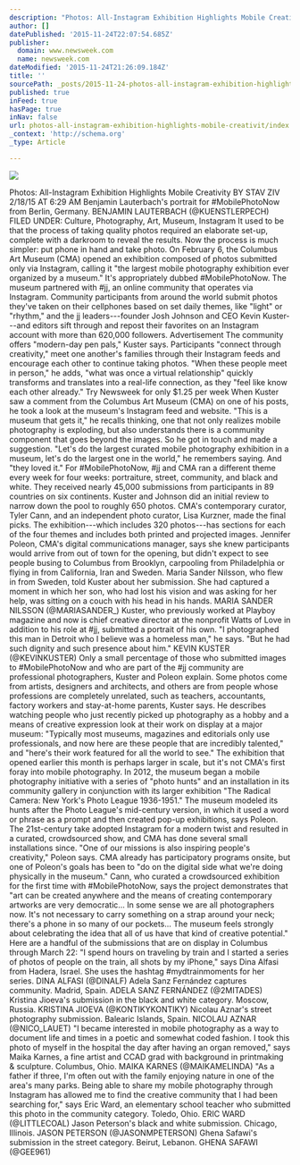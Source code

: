 ```yaml
---
description: "Photos: All-Instagram Exhibition Highlights Mobile Creativity BY STAV ZIV 2/18/15 AT 6:29 AM  Benjamin Lauterbach's portrait for #MobilePhotoNow from Berlin, Ge"
author: []
datePublished: '2015-11-24T22:07:54.685Z'
publisher:
  domain: www.newsweek.com
  name: newsweek.com
dateModified: '2015-11-24T21:26:09.184Z'
title: ''
sourcePath: _posts/2015-11-24-photos-all-instagram-exhibition-highlights-mobile-creativit.md
published: true
inFeed: true
hasPage: true
inNav: false
url: photos-all-instagram-exhibition-highlights-mobile-creativit/index.html
_context: 'http://schema.org'
_type: Article

---
```

![](http://s.newsweek.com/sites/www.newsweek.com/files/styles/embedded_full/public/2015/02/17/2-17-15-mobile-photo-7.jpg)

Photos: All-Instagram Exhibition Highlights Mobile Creativity BY STAV ZIV 2/18/15 AT 6:29 AM Benjamin Lauterbach's portrait for \#MobilePhotoNow from Berlin, Germany. BENJAMIN LAUTERBACH (@KUENSTLERPECH) FILED UNDER: Culture, Photography, Art, Museum, Instagram It used to be that the process of taking quality photos required an elaborate set-up, complete with a darkroom to reveal the results. Now the process is much simpler: put phone in hand and take photo. On February 6, the Columbus Art Museum (CMA) opened an exhibition composed of photos submitted only via Instagram, calling it "the largest mobile photography exhibition ever organized by a museum." It's appropriately dubbed \#MobilePhotoNow. The museum partnered with \#jj, an online community that operates via Instagram. Community participants from around the world submit photos they've taken on their cellphones based on set daily themes, like "light" or "rhythm," and the jj leaders---founder Josh Johnson and CEO Kevin Kuster---and editors sift through and repost their favorites on an Instagram account with more than 620,000 followers. Advertisement The community offers "modern-day pen pals," Kuster says. Participants "connect through creativity," meet one another's families through their Instagram feeds and encourage each other to continue taking photos. "When these people meet in person," he adds, "what was once a virtual relationship" quickly transforms and translates into a real-life connection, as they "feel like know each other already." Try Newsweek for only $1.25 per week When Kuster saw a comment from the Columbus Art Museum (CMA) on one of his posts, he took a look at the museum's Instagram feed and website. "This is a museum that gets it," he recalls thinking, one that not only realizes mobile photography is exploding, but also understands there is a community component that goes beyond the images. So he got in touch and made a suggestion. "Let's do the largest curated mobile photography exhibition in a museum, let's do the largest one in the world," he remembers saying. And "they loved it." For \#MobilePhotoNow, \#jj and CMA ran a different theme every week for four weeks: portraiture, street, community, and black and white. They received nearly 45,000 submissions from participants in 89 countries on six continents. Kuster and Johnson did an initial review to narrow down the pool to roughly 650 photos. CMA's contemporary curator, Tyler Cann, and an independent photo curator, Lisa Kurzner, made the final picks. The exhibition---which includes 320 photos---has sections for each of the four themes and includes both printed and projected images. Jennifer Poleon, CMA's digital communications manager, says she knew participants would arrive from out of town for the opening, but didn't expect to see people busing to Columbus from Brooklyn, carpooling from Philadelphia or flying in from California, Iran and Sweden. Maria Sander Nilsson, who flew in from Sweden, told Kuster about her submission. She had captured a moment in which her son, who had lost his vision and was asking for her help, was sitting on a couch with his head in his hands. MARIA SANDER NILSSON (@MARIASANDER\_) Kuster, who previously worked at Playboy magazine and now is chief creative director at the nonprofit Watts of Love in addition to his role at \#jj, submitted a portrait of his own. "I photographed this man in Detroit who I believe was a homeless man," he says. "But he had such dignity and such presence about him." KEVIN KUSTER (@KEVINKUSTER) Only a small percentage of those who submitted images to \#MobilePhotoNow and who are part of the \#jj community are professional photographers, Kuster and Poleon explain. Some photos come from artists, designers and architects, and others are from people whose professions are completely unrelated, such as teachers, accountants, factory workers and stay-at-home parents, Kuster says. He describes watching people who just recently picked up photography as a hobby and a means of creative expression look at their work on display at a major museum: "Typically most museums, magazines and editorials only use professionals, and now here are these people that are incredibly talented," and "here's their work featured for all the world to see." The exhibition that opened earlier this month is perhaps larger in scale, but it's not CMA's first foray into mobile photography. In 2012, the museum began a mobile photography initiative with a series of "photo hunts" and an installation in its community gallery in conjunction with its larger exhibition "The Radical Camera: New York's Photo League 1936-1951." The museum modeled its hunts after the Photo League's mid-century version, in which it used a word or phrase as a prompt and then created pop-up exhibitions, says Poleon. The 21st-century take adopted Instagram for a modern twist and resulted in a curated, crowdsourced show, and CMA has done several small installations since. "One of our missions is also inspiring people's creativity," Poleon says. CMA already has participatory programs onsite, but one of Poleon's goals has been to "do on the digital side what we're doing physically in the museum." Cann, who curated a crowdsourced exhibition for the first time with \#MobilePhotoNow, says the project demonstrates that "art can be created anywhere and the means of creating contemporary artworks are very democratic... In some sense we are all photographers now. It's not necessary to carry something on a strap around your neck; there's a phone in so many of our pockets... The museum feels strongly about celebrating the idea that all of us have that kind of creative potential." Here are a handful of the submissions that are on display in Columbus through March 22: "I spend hours on traveling by train and I started a series of photos of people on the train, all shots by my iPhone," says Dina Alfasi from Hadera, Israel. She uses the hashtag \#mydtrainmoments for her series. DINA ALFASI (@DINALF) Adela Sanz Fernández captures community. Madrid, Spain. ADELA SANZ FERNÁNDEZ (@2MITADES) Kristina Jioeva's submission in the black and white category. Moscow, Russia. KRISTINA JIOEVA (@KONTIKYKONTIKY) Nicolau Aznar's street photography submission. Balearic Islands, Spain. NICOLAU AZNAR (@NICO\_LAUET) "I became interested in mobile photography as a way to document life and times in a poetic and somewhat coded fashion. I took this photo of myself in the hospital the day after having an organ removed," says Maika Karnes, a fine artist and CCAD grad with background in printmaking & sculpture. Columbus, Ohio. MAIKA KARNES (@MAIKAMELINDA) "As a father if three, I'm often out with the family enjoying nature in one of the area's many parks. Being able to share my mobile photography through Instagram has allowed me to find the creative community that I had been searching for," says Eric Ward, an elementary school teacher who submitted this photo in the community category. Toledo, Ohio. ERIC WARD (@LITTLECOAL) Jason Peterson's black and white submission. Chicago, Illinois. JASON PETERSON (@JASONMPETERSON) Ghena Safawi's submission in the street category. Beirut, Lebanon. GHENA SAFAWI (@GEE961)